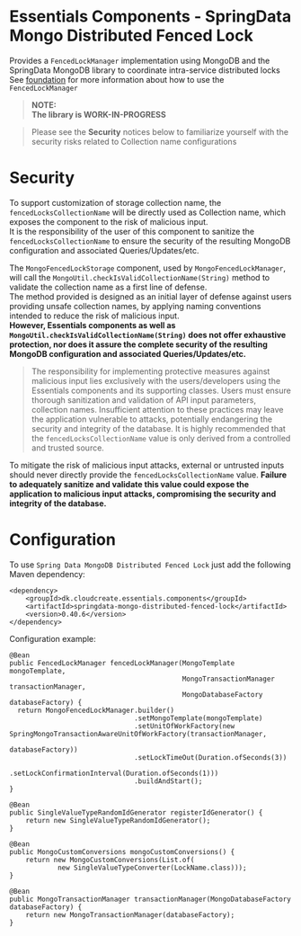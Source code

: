 # Essentials Components - SpringData Mongo Distributed Fenced Lock

Provides a `FencedLockManager` implementation using MongoDB and the SpringData MongoDB library to coordinate intra-service distributed locks  
See [foundation](../foundation/README.md) for more information about how to use the `FencedLockManager`

> **NOTE:**  
> **The library is WORK-IN-PROGRESS**

> Please see the **Security** notices below to familiarize yourself with the security risks related to Collection name configurations

# Security
To support customization of storage collection name, the `fencedLocksCollectionName` will be directly used as Collection name, which exposes the component to the risk of malicious input.  
It is the responsibility of the user of this component to sanitize the `fencedLocksCollectionName` to ensure the security of the resulting MongoDB configuration and associated Queries/Updates/etc. 

The `MongoFencedLockStorage` component, used by `MongoFencedLockManager`, will call the `MongoUtil.checkIsValidCollectionName(String)` method to validate the collection name as a first line of defense.   
The method provided is designed as an initial layer of defense against users providing unsafe collection names, by applying naming conventions intended to reduce the risk of malicious input.   
**However, Essentials components as well as `MongoUtil.checkIsValidCollectionName(String)` does not offer exhaustive protection, nor does it assure the complete security of the resulting MongoDB configuration and associated Queries/Updates/etc.**
> The responsibility for implementing protective measures against malicious input lies exclusively with the users/developers using the Essentials components and its supporting classes. 
Users must ensure thorough sanitization and validation of API input parameters,  collection names. Insufficient attention to these practices may leave the application vulnerable to attacks, potentially 
endangering the security and integrity of the database.  It is highly recommended that the `fencedLocksCollectionName` value is only derived from a controlled and trusted source. 

To mitigate the risk of malicious input attacks, external or untrusted inputs should never directly provide the `fencedLocksCollectionName` value. 
**Failure to adequately sanitize and validate this value could expose the application to malicious input attacks, compromising the security and integrity of the database.**

# Configuration

To use `Spring Data MongoDB Distributed Fenced Lock` just add the following Maven dependency:

```
<dependency>
    <groupId>dk.cloudcreate.essentials.components</groupId>
    <artifactId>springdata-mongo-distributed-fenced-lock</artifactId>
    <version>0.40.6</version>
</dependency>
```

Configuration example:

```
@Bean
public FencedLockManager fencedLockManager(MongoTemplate mongoTemplate,
                                           MongoTransactionManager transactionManager,
                                           MongoDatabaseFactory databaseFactory) {
  return MongoFencedLockManager.builder()
                               .setMongoTemplate(mongoTemplate)
                               .setUnitOfWorkFactory(new SpringMongoTransactionAwareUnitOfWorkFactory(transactionManager,
                                                                                                      databaseFactory))
                               .setLockTimeOut(Duration.ofSeconds(3))
                               .setLockConfirmationInterval(Duration.ofSeconds(1)))
                               .buildAndStart();
}

@Bean
public SingleValueTypeRandomIdGenerator registerIdGenerator() {
    return new SingleValueTypeRandomIdGenerator();
}

@Bean
public MongoCustomConversions mongoCustomConversions() {
    return new MongoCustomConversions(List.of(
            new SingleValueTypeConverter(LockName.class)));
}

@Bean
public MongoTransactionManager transactionManager(MongoDatabaseFactory databaseFactory) {
    return new MongoTransactionManager(databaseFactory);
}
```
  